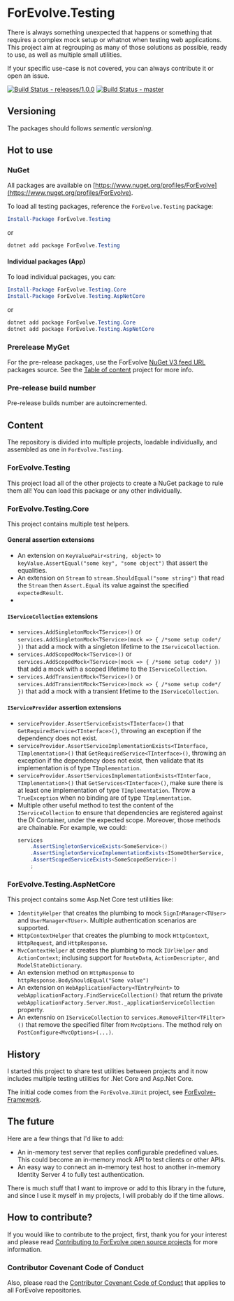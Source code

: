 # ForEvolve.Testing

There is always something unexpected that happens or something that requires a complex mock setup or whatnot when testing web applications. This project aim at regrouping as many of those solutions as possible, ready to use, as well as multiple small utilities.

If your specific use-case is not covered, you can always contribute it or open an issue.

[![Build Status - releases/1.0.0](https://forevolve.visualstudio.com/ForEvolve-Framework/_apis/build/status/ForEvolve.Testing?branchName=releases/1.0.0)](https://forevolve.visualstudio.com/ForEvolve-Framework/_build/latest?definitionId=42&branchName=releases/1.0.0)
[![Build Status - master](https://forevolve.visualstudio.com/ForEvolve-Framework/_apis/build/status/ForEvolve.Testing?branchName=master)](https://forevolve.visualstudio.com/ForEvolve-Framework/_build/latest?definitionId=42&branchName=master)

## Versioning

The packages should follows _sementic versioning_.

## Hot to use

### NuGet

All packages are available on [https://www.nuget.org/profiles/ForEvolve](https://www.nuget.org/profiles/ForEvolve).

To load all testing packages, reference the `ForEvolve.Testing` package:

```PowerShell
Install-Package ForEvolve.Testing
```

or

```PowerShell
dotnet add package ForEvolve.Testing
```

#### Individual packages (App)

To load individual packages, you can:

```PowerShell
Install-Package ForEvolve.Testing.Core
Install-Package ForEvolve.Testing.AspNetCore
```

or

```PowerShell
dotnet add package ForEvolve.Testing.Core
dotnet add package ForEvolve.Testing.AspNetCore
```

### Prerelease MyGet

For the pre-release packages, use the ForEvolve [NuGet V3 feed URL](https://www.myget.org/F/forevolve/api/v3/index.json) packages source. See the [Table of content](https://github.com/ForEvolve/Toc) project for more info.

### Pre-release build number

Pre-release builds number are autoincremented.

## Content

The repository is divided into multiple projects, loadable individually, and assembled as one in `ForEvolve.Testing`.

### ForEvolve.Testing

This project load all of the other projects to create a NuGet package to rule them all! You can load this package or any other individually.

### ForEvolve.Testing.Core

This project contains multiple test helpers.

#### General assertion extensions

-   An extension on `KeyValuePair<string, object>` to `keyValue.AssertEqual("some key", "some object")` that assert the equalities.
-   An extension on `Stream` to `stream.ShouldEqual("some string")` that read the `Stream` then `Assert.Equal` its value against the specified `expectedResult`.
-

#### `IServiceCollection` extensions

-   `services.AddSingletonMock<TService>()` or `services.AddSingletonMock<TService>(mock => { /*some setup code*/ })` that add a mock with a singleton lifetime to the `IServiceCollection`.
-   `services.AddScopedMock<TService>()` or `services.AddScopedMock<TService>(mock => { /*some setup code*/ })` that add a mock with a scoped lifetime to the `IServiceCollection`.
-   `services.AddTransientMock<TService>()` or `services.AddTransientMock<TService>(mock => { /*some setup code*/ })` that add a mock with a transient lifetime to the `IServiceCollection`.

#### `IServiceProvider` assertion extensions

-   `serviceProvider.AssertServiceExists<TInterface>()` that `GetRequiredService<TInterface>()`, throwing an exception if the dependency does not exist.
-   `serviceProvider.AssertServiceImplementationExists<TInterface, TImplementation>()` that `GetRequiredService<TInterface>()`, throwing an exception if the dependency does not exist, then validate that its implementation is of type `TImplementation`.
-   `serviceProvider.AssertServicesImplementationExists<TInterface, TImplementation>()` that `GetServices<TInterface>()`, make sure there is at least one implementation of type `TImplementation`. Throw a `TrueException` when no binding are of type `TImplementation`.
-   Multiple other useful method to test the content of the `IServiceCollection` to ensure that dependencies are registered against the DI Container, under the expected scope. Moreover, those methods are chainable. For example, we could:
    ```csharp
    services
        .AssertSingletonServiceExists<SomeService>()
        .AssertSingletonServiceImplementationExists<ISomeOtherService, DefaultSomeOtherService>()
        .AssertScopedServiceExists<SomeScopedService>()
        ;
    ```

### ForEvolve.Testing.AspNetCore

This project contains some Asp.Net Core test utilities like:

-   `IdentityHelper` that creates the plumbing to mock `SignInManager<TUser>` and `UserManager<TUser>`. Multiple authentication scenarios are supported.
-   `HttpContextHelper` that creates the plumbing to mock `HttpContext`, `HttpRequest`, and `HttpResponse`.
-   `MvcContextHelper` at creates the plumbing to mock `IUrlHelper` and `ActionContext`; inclusing support for `RouteData`, `ActionDescriptor`, and `ModelStateDictionary`.
-   An extension method on `HttpResponse` to `httpResponse.BodyShouldEqual("Some value")`
-   An extension on `WebApplicationFactory<TEntryPoint>` to `webApplicationFactory.FindServiceCollection()` that return the private `webApplicationFactory.Server.Host._applicationServiceCollection` property.
-   An extensnio on `IServiceCollection` to `services.RemoveFilter<TFilter>()` that remove the specified filter from `MvcOptions`. The method rely on `PostConfigure<MvcOptions>(...)`.

## History

I started this project to share test utilities between projects and it now includes multiple testing utilities for .Net Core and Asp.Net Core.

The initial code comes from the `ForEvolve.XUnit` project, see [ForEvolve-Framework](https://github.com/ForEvolve/ForEvolve-Framework).

## The future

Here are a few things that I'd like to add:

-   An in-memory test server that replies configurable predefined values. This could become an in-memory mock API to test clients or other APIs.
-   An easy way to connect an in-memory test host to another in-memory Identity Server 4 to fully test authentication.

There is much stuff that I want to improve or add to this library in the future, and since I use it myself in my projects, I will probably do if the time allows.

## How to contribute?

If you would like to contribute to the project, first, thank you for your interest and please read [Contributing to ForEvolve open source projects](https://github.com/ForEvolve/ForEvolve-Framework/tree/master/CONTRIBUTING.md) for more information.

### Contributor Covenant Code of Conduct

Also, please read the [Contributor Covenant Code of Conduct](https://github.com/ForEvolve/ForEvolve-Framework/tree/master/CODE_OF_CONDUCT.md) that applies to all ForEvolve repositories.
